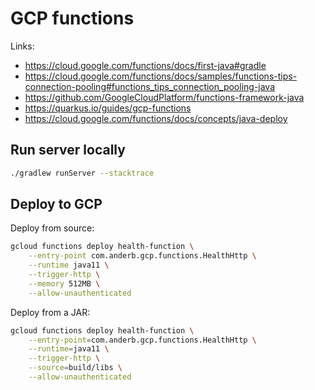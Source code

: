 # GCP functions

Links:
- https://cloud.google.com/functions/docs/first-java#gradle
- https://cloud.google.com/functions/docs/samples/functions-tips-connection-pooling#functions_tips_connection_pooling-java
- https://github.com/GoogleCloudPlatform/functions-framework-java
- https://quarkus.io/guides/gcp-functions
- https://cloud.google.com/functions/docs/concepts/java-deploy

## Run server locally
```bash
./gradlew runServer --stacktrace
```

## Deploy to GCP

Deploy from source:
```bash
gcloud functions deploy health-function \
    --entry-point com.anderb.gcp.functions.HealthHttp \
    --runtime java11 \
    --trigger-http \
    --memory 512MB \
    --allow-unauthenticated
```
Deploy from a JAR:
```bash
gcloud functions deploy health-function \
    --entry-point=com.anderb.gcp.functions.HealthHttp \
    --runtime=java11 \
    --trigger-http \
    --source=build/libs \
    --allow-unauthenticated
```